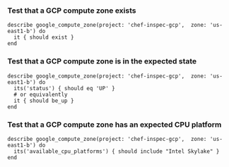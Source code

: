 ### Test that a GCP compute zone exists

    describe google_compute_zone(project: 'chef-inspec-gcp',  zone: 'us-east1-b') do
      it { should exist }
    end

### Test that a GCP compute zone is in the expected state

    describe google_compute_zone(project: 'chef-inspec-gcp',  zone: 'us-east1-b') do
      its('status') { should eq 'UP' }
      # or equivalently
      it { should be_up }
    end

### Test that a GCP compute zone has an expected CPU platform

    describe google_compute_zone(project: 'chef-inspec-gcp',  zone: 'us-east1-b') do
      its('available_cpu_platforms') { should include "Intel Skylake" }
    end